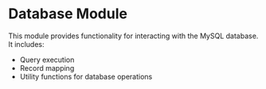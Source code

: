 # Database Module

This module provides functionality for interacting with the MySQL database. It includes:
- Query execution
- Record mapping
- Utility functions for database operations